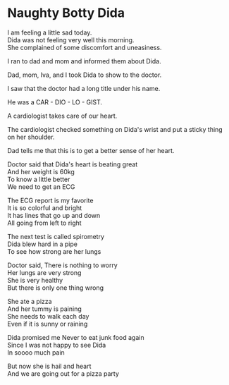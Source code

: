 # Naughty Botty Dida
I am feeling a little sad today.  
Dida was not feeling very well this morning.  
She complained of some discomfort and uneasiness.  

I ran to dad and mom and informed them about Dida.  

Dad, mom, Iva, and I took Dida to show to the doctor.  

I saw that the doctor had a long title under his name.  

He was a CAR - DIO - LO - GIST.  

A cardiologist takes care of our heart.  

The cardiologist checked something on Dida's wrist and put a sticky thing on her shoulder.  

Dad tells me that this is to get a better sense of her heart.  


Doctor said that Dida's heart is beating great  
And her weight is 60kg  
To know a little better  
We need to get an ECG  

The ECG report is my favorite  
It is so colorful and bright  
It has lines that go up and down  
All going from left to right  

The next test is called spirometry  
Dida blew hard in a pipe  
To see how strong are her lungs   

Doctor said,
There is nothing to worry  
Her lungs are very strong  
She is very healthy  
But there is only one thing wrong  

She ate a pizza  
And her tummy is paining  
She needs to walk each day  
Even if it is sunny or raining  


Dida promised me 
Never to eat junk food again  
Since I was not happy to see Dida  
In soooo much pain

But now she is hail and heart  
And we are going out for a pizza party

